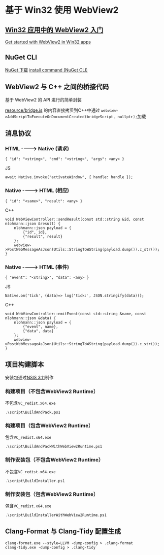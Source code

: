 基于 Win32 使用 WebView2
==========

## [Win32 应用中的 WebView2 入门](https://learn.microsoft.com/zh-cn/microsoft-edge/webview2/get-started/win32#step-8---update-or-install-the-webview2-sdk)

[Get started with WebView2 in Win32 apps](https://github.com/MicrosoftEdge/WebView2Samples/tree/main/GettingStartedGuides/Win32_GettingStarted)

## NuGet CLI

[NuGet 下载](https://www.nuget.org/downloads)
[install command (NuGet CLI)](https://learn.microsoft.com/en-us/nuget/reference/cli-reference/cli-ref-install)

## WebView2 与 C++ 之间的桥接代码

基于 WebView2 的 API 进行的简单封装

[resource/bridge.js](resource/bridge.js) 的内容直接拷贝到C++中通过
`webview->AddScriptToExecuteOnDocumentCreated(bridgeScript, nullptr);`加载

## 消息协议

### HTML ----> Native (请求)

```
{ "id": "<string>", "cmd": "<string>", "args": <any> }
```

JS

```
await Native.invoke("activateWindow", { handle: handle });
```

### Native ----> HTML (相应)

```
{ "id": "<same>", "result": <any> }
```

C++

```
void WebViewController::sendResult(const std::string &id, const nlohmann::json &result) {
    nlohmann::json payload = {
        {"id", id},
        {"result", result}
    };
    webview->PostWebMessageAsJson(Utils::StringToWString(payload.dump()).c_str());
}
```

### Native ----> HTML (事件)

```
{ "event": "<string>", "data": <any> }
```

JS

```
Native.on('tick', (data)=> log('tick:', JSON.stringify(data)));
```

C++

```
void WebViewController::emitEvent(const std::string &name, const nlohmann::json &data) {
    nlohmann::json payload = {
        {"event", name},
        {"data", data}
    };
    webview->PostWebMessageAsJson(Utils::StringToWString(payload.dump()).c_str());
}
```

## 项目构建脚本

安装包通过[NSIS 3.11](https://nsis.sourceforge.io/Download)制作

### 构建项目（不包含WebView2 Runtime）

不包含`VC_redist.x64.exe`

```
.\script\BuildAndPack.ps1
```

### 构建项目（包含WebView2 Runtime）

包含`VC_redist.x64.exe`

```
.\script\BuildAndPackWithWebView2Runtime.ps1
```

### 制作安装包（不包含WebView2 Runtime）

不包含`VC_redist.x64.exe`

```
.\script\BuildInstaller.ps1
```

### 制作安装包（包含WebView2 Runtime）

包含`VC_redist.x64.exe`

```
.\script\BuildInstallerWithWebView2Runtime.ps1
```

## Clang-Format 与 Clang-Tidy 配置生成

```
clang-format.exe --style=LLVM -dump-config > .clang-format
clang-tidy.exe -dump-config > .clang-tidy
```